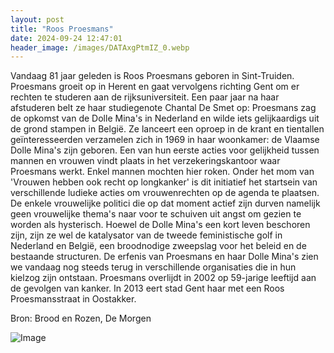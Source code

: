 ```yaml
---
layout: post
title: "Roos Proesmans"
date: 2024-09-24 12:47:01
header_image: /images/DATAxgPtmIZ_0.webp
---
```


Vandaag 81 jaar geleden is Roos Proesmans geboren in Sint-Truiden. Proesmans groeit op in Herent en gaat vervolgens richting Gent om er rechten te studeren aan de rijksuniversiteit. Een paar jaar na haar afstuderen belt ze haar studiegenote Chantal De Smet op: Proesmans zag de opkomst van de Dolle Mina's in Nederland en wilde iets gelijkaardigs uit de grond stampen in België. Ze lanceert een oproep in de krant en tientallen geïnteresseerden verzamelen zich in 1969 in haar woonkamer: de Vlaamse Dolle Mina's zijn geboren. Een van hun eerste acties voor gelijkheid tussen mannen en vrouwen vindt plaats in het verzekeringskantoor waar Proesmans werkt. Enkel mannen mochten hier roken. Onder het mom van 'Vrouwen hebben ook recht op longkanker' is dit initiatief het startsein van verschillende ludieke acties om vrouwenrechten op de agenda te plaatsen. De enkele vrouwelijke politici die op dat moment actief zijn durven namelijk geen vrouwelijke thema's naar voor te schuiven uit angst om gezien te worden als hysterisch. Hoewel de Dolle Mina's een kort leven beschoren zijn, zijn ze wel de katalysator van de tweede feministische golf in Nederland en België, een broodnodige zweepslag voor het beleid en de bestaande structuren. De erfenis van Proesmans en haar Dolle Mina's zien we vandaag nog steeds terug in verschillende organisaties die in hun kielzog zijn ontstaan. Proesmans overlijdt in 2002 op 59-jarige leeftijd aan de gevolgen van kanker. In 2013 eert stad Gent haar met een Roos Proesmansstraat in Oostakker. 

Bron: Brood en Rozen, De Morgen

![Image](/zij.was.eens/images/DATAxgPtmIZ_0.webp)
